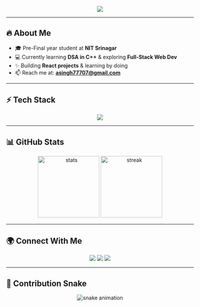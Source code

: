 
<p align="center">
  <a href="https://github.com/akshat770">
    <img src="https://readme-typing-svg.herokuapp.com?size=28&duration=4000&color=F72CDA&center=true&vCenter=true&width=600&lines=Hey+👋,+I'm+Akshat+Singh;NIT+Srinagar+Student+🎓" />
  </a>
</p>

---

## 🔥 About Me
- 🎓 Pre-Final year student at **NIT Srinagar**  
- 💻 Currently learning **DSA in C++** & exploring **Full-Stack Web Dev**  
- ✨ Building **React projects** & learning by doing  
- 📫 Reach me at: **asingh77707@gmail.com**  

---

## ⚡ Tech Stack
<p align="center">
  <img src="https://skillicons.dev/icons?i=cpp,python,html,css,js,react,nodejs,express,mongodb,mysql,git,github,vscode" />
</p>

---

## 📊 GitHub Stats
<p align="center">
  <img src="https://github-readme-stats.vercel.app/api?username=akshat770&show_icons=true&theme=radical" alt="stats" height="165"/>
  <img src="https://github-readme-streak-stats.herokuapp.com/?user=akshat770&theme=radical" alt="streak" height="165"/>
</p>

---

## 🌍 Connect With Me
<p align="center">
  <a href="https://linkedin.com/in/akshat-singh-226815278"><img src="https://img.shields.io/badge/LinkedIn-0077B5?logo=linkedin&logoColor=white" /></a>
  <a href="https://instagram.com/akshhxttt"><img src="https://img.shields.io/badge/Instagram-E4405F?logo=instagram&logoColor=white" /></a>
  <a href="mailto:asingh77707@gmail.com"><img src="https://img.shields.io/badge/Email-D14836?logo=gmail&logoColor=white" /></a>
</p>

---

## 🐍 Contribution Snake
<p align="center">
  <img src="https://raw.githubusercontent.com/akshat770/akshat770/output/github-contribution-grid-snake.svg" alt="snake animation"/>
</p>

